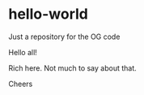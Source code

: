 # hello-world
Just a repository for the OG code

Hello all!

Rich here. Not much to say about that.

Cheers
